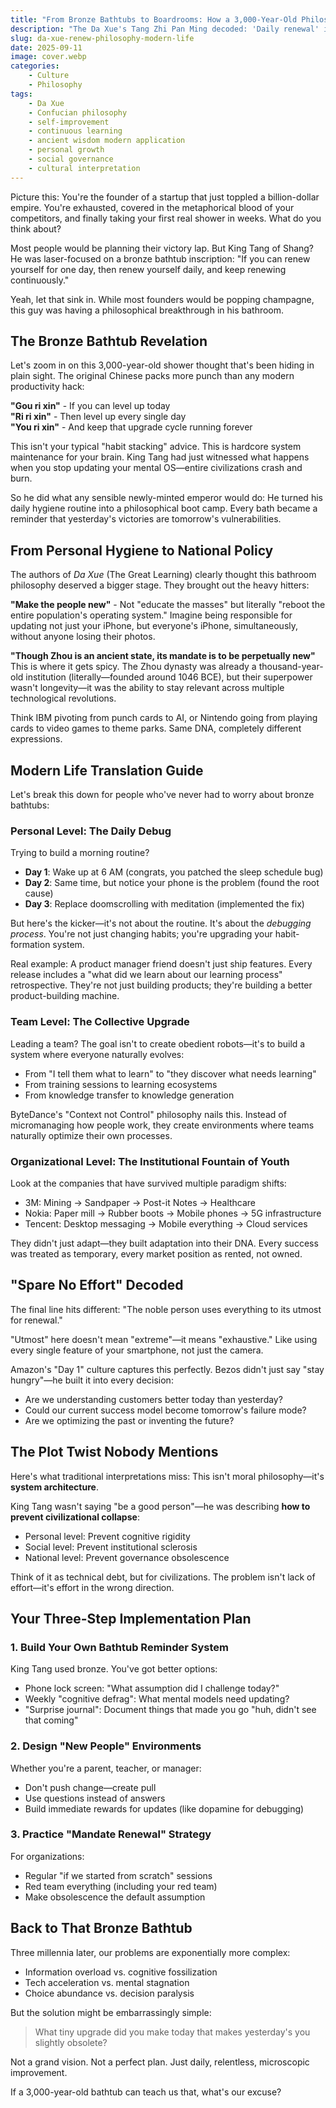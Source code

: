 ```yaml
---  
title: "From Bronze Bathtubs to Boardrooms: How a 3,000-Year-Old Philosophy Can Upgrade Your Life"  
description: "The Da Xue's Tang Zhi Pan Ming decoded: 'Daily renewal' isn't self-help fluff—it's a survival strategy for the modern age"  
slug: da-xue-renew-philosophy-modern-life  
date: 2025-09-11  
image: cover.webp  
categories:  
    - Culture  
    - Philosophy  
tags:   
    - Da Xue  
    - Confucian philosophy  
    - self-improvement  
    - continuous learning  
    - ancient wisdom modern application  
    - personal growth  
    - social governance  
    - cultural interpretation  
---  
```


Picture this: You're the founder of a startup that just toppled a billion-dollar empire. You're exhausted, covered in the metaphorical blood of your competitors, and finally taking your first real shower in weeks. What do you think about?

Most people would be planning their victory lap. But King Tang of Shang? He was laser-focused on a bronze bathtub inscription: "If you can renew yourself for one day, then renew yourself daily, and keep renewing continuously."

Yeah, let that sink in. While most founders would be popping champagne, this guy was having a philosophical breakthrough in his bathroom.

## The Bronze Bathtub Revelation

Let's zoom in on this 3,000-year-old shower thought that's been hiding in plain sight. The original Chinese packs more punch than any modern productivity hack:

**"Gou ri xin"** - If you can level up today  
**"Ri ri xin"** - Then level up every single day  
**"You ri xin"** - And keep that upgrade cycle running forever  

This isn't your typical "habit stacking" advice. This is hardcore system maintenance for your brain. King Tang had just witnessed what happens when you stop updating your mental OS—entire civilizations crash and burn.

So he did what any sensible newly-minted emperor would do: He turned his daily hygiene routine into a philosophical boot camp. Every bath became a reminder that yesterday's victories are tomorrow's vulnerabilities.

## From Personal Hygiene to National Policy

The authors of *Da Xue* (The Great Learning) clearly thought this bathroom philosophy deserved a bigger stage. They brought out the heavy hitters:

**"Make the people new"** - Not "educate the masses" but literally "reboot the entire population's operating system." Imagine being responsible for updating not just your iPhone, but everyone's iPhone, simultaneously, without anyone losing their photos.

**"Though Zhou is an ancient state, its mandate is to be perpetually new"**  
This is where it gets spicy. The Zhou dynasty was already a thousand-year-old institution (literally—founded around 1046 BCE), but their superpower wasn't longevity—it was the ability to stay relevant across multiple technological revolutions.

Think IBM pivoting from punch cards to AI, or Nintendo going from playing cards to video games to theme parks. Same DNA, completely different expressions.

## Modern Life Translation Guide

Let's break this down for people who've never had to worry about bronze bathtubs:

### Personal Level: The Daily Debug

Trying to build a morning routine?

- **Day 1**: Wake up at 6 AM (congrats, you patched the sleep schedule bug)
- **Day 2**: Same time, but notice your phone is the problem (found the root cause)
- **Day 3**: Replace doomscrolling with meditation (implemented the fix)

But here's the kicker—it's not about the routine. It's about the *debugging process*. You're not just changing habits; you're upgrading your habit-formation system.

Real example: A product manager friend doesn't just ship features. Every release includes a "what did we learn about our learning process" retrospective. They're not just building products; they're building a better product-building machine.

### Team Level: The Collective Upgrade

Leading a team? The goal isn't to create obedient robots—it's to build a system where everyone naturally evolves:

- From "I tell them what to learn" to "they discover what needs learning"
- From training sessions to learning ecosystems
- From knowledge transfer to knowledge generation

ByteDance's "Context not Control" philosophy nails this. Instead of micromanaging how people work, they create environments where teams naturally optimize their own processes.

### Organizational Level: The Institutional Fountain of Youth

Look at the companies that have survived multiple paradigm shifts:

- 3M: Mining → Sandpaper → Post-it Notes → Healthcare
- Nokia: Paper mill → Rubber boots → Mobile phones → 5G infrastructure  
- Tencent: Desktop messaging → Mobile everything → Cloud services

They didn't just adapt—they built adaptation into their DNA. Every success was treated as temporary, every market position as rented, not owned.

## "Spare No Effort" Decoded

The final line hits different: "The noble person uses everything to its utmost for renewal."

"Utmost" here doesn't mean "extreme"—it means "exhaustive." Like using every single feature of your smartphone, not just the camera.

Amazon's "Day 1" culture captures this perfectly. Bezos didn't just say "stay hungry"—he built it into every decision:

- Are we understanding customers better today than yesterday?
- Could our current success model become tomorrow's failure mode?
- Are we optimizing the past or inventing the future?

## The Plot Twist Nobody Mentions

Here's what traditional interpretations miss: This isn't moral philosophy—it's **system architecture**.

King Tang wasn't saying "be a good person"—he was describing **how to prevent civilizational collapse**:

- Personal level: Prevent cognitive rigidity
- Social level: Prevent institutional sclerosis  
- National level: Prevent governance obsolescence

Think of it as technical debt, but for civilizations. The problem isn't lack of effort—it's effort in the wrong direction.

## Your Three-Step Implementation Plan

### 1. Build Your Own Bathtub Reminder System

King Tang used bronze. You've got better options:

- Phone lock screen: "What assumption did I challenge today?"
- Weekly "cognitive defrag": What mental models need updating?
- "Surprise journal": Document things that made you go "huh, didn't see that coming"

### 2. Design "New People" Environments

Whether you're a parent, teacher, or manager:

- Don't push change—create pull
- Use questions instead of answers
- Build immediate rewards for updates (like dopamine for debugging)

### 3. Practice "Mandate Renewal" Strategy

For organizations:

- Regular "if we started from scratch" sessions
- Red team everything (including your red team)
- Make obsolescence the default assumption

## Back to That Bronze Bathtub

Three millennia later, our problems are exponentially more complex:

- Information overload vs. cognitive fossilization
- Tech acceleration vs. mental stagnation  
- Choice abundance vs. decision paralysis

But the solution might be embarrassingly simple:
> What tiny upgrade did you make today that makes yesterday's you slightly obsolete?

Not a grand vision. Not a perfect plan. Just daily, relentless, microscopic improvement.

If a 3,000-year-old bathtub can teach us that, what's our excuse?
